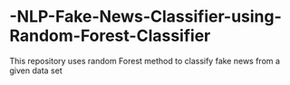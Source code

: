 # -NLP-Fake-News-Classifier-using-Random-Forest-Classifier
This repository uses random Forest method to classify fake news from a given data set
